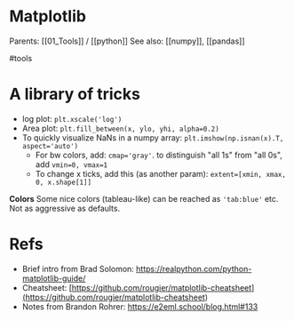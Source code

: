 # Matplotlib

Parents: [[01_Tools]] / [[python]]
See also: [[numpy]], [[pandas]]

#tools


# A library of tricks

* log plot: `plt.xscale('log')`
* Area plot: `plt.fill_between(x, ylo, yhi, alpha=0.2)`
* To quickly visualize NaNs in a numpy array: `plt.imshow(np.isnan(x).T, aspect='auto')`
    * For bw colors, add: `cmap='gray'`. to distinguish "all 1s" from "all 0s", add `vmin=0, vmax=1`
    * To change x ticks, add this (as another param): `extent=[xmin, xmax, 0, x.shape[1]]`

**Colors**
Some nice colors (tableau-like) can be reached as `'tab:blue'` etc. Not as aggressive as defaults.

# Refs

* Brief intro from Brad Solomon: https://realpython.com/python-matplotlib-guide/
* Cheatsheet: [https://github.com/rougier/matplotlib-cheatsheet](<https://github.com/rougier/matplotlib-cheatsheet>)
* Notes from Brandon Rohrer: https://e2eml.school/blog.html#133